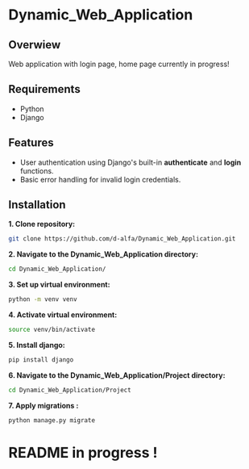 # Dynamic_Web_Application

## Overwiew

Web application with login page, home page currently in progress!

## Requirements

- Python
- Django

## Features

- User authentication using Django's built-in **authenticate** and **login** functions.
- Basic error handling for invalid login credentials.

## Installation

**1. Clone repository:**

```bash
git clone https://github.com/d-alfa/Dynamic_Web_Application.git
```
**2. Navigate to the Dynamic_Web_Application directory:**

```bash
cd Dynamic_Web_Application/
```
**3. Set up virtual environment:**

```bash
python -m venv venv
```
**4. Activate virtual environment:**

```bash
source venv/bin/activate
```
**5. Install django:**

```bash
pip install django
```
**6. Navigate to the Dynamic_Web_Application/Project directory:**

```bash
cd Dynamic_Web_Application/Project
```
**7. Apply migrations :**

```bash
python manage.py migrate
```


# README in progress !
